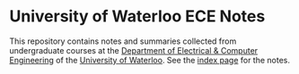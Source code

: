 # University of Waterloo ECE Notes

This repository contains notes and summaries collected from undergraduate courses at the [Department of Electrical & Computer Engineering](https://uwaterloo.ca/electrical-computer-engineering/) of the [University of Waterloo](https://uwaterloo.ca/). See the [index page](https://alvii147.github.io/SchoolNotes/index.html) for the notes.